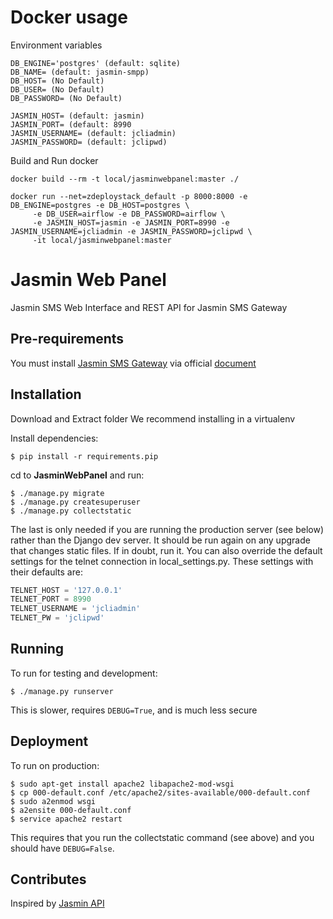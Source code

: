 # Docker usage

Environment variables

```
DB_ENGINE='postgres' (default: sqlite)
DB_NAME= (default: jasmin-smpp)
DB_HOST= (No Default)
DB_USER= (No Default)
DB_PASSWORD= (No Default)

JASMIN_HOST= (default: jasmin)
JASMIN_PORT= (default: 8990
JASMIN_USERNAME= (default: jcliadmin)
JASMIN_PASSWORD= (default: jclipwd)
```

Build and Run docker

```shell
docker build --rm -t local/jasminwebpanel:master ./

docker run --net=zdeploystack_default -p 8000:8000 -e DB_ENGINE=postgres -e DB_HOST=postgres \
	 -e DB_USER=airflow -e DB_PASSWORD=airflow \
	 -e JASMIN_HOST=jasmin -e JASMIN_PORT=8990 -e JASMIN_USERNAME=jcliadmin -e JASMIN_PASSWORD=jclipwd \
	 -it local/jasminwebpanel:master
```

# Jasmin Web Panel
Jasmin SMS Web Interface and REST API for Jasmin SMS Gateway

## Pre-requirements
You must install [Jasmin SMS Gateway](https://github.com/jookies/jasmin) via official [document](http://docs.jasminsms.com/en/latest/installation/index.html)
## Installation
Download and Extract folder
We recommend installing in a virtualenv

Install dependencies:

```shell
$ pip install -r requirements.pip
```
cd to **JasminWebPanel** and run:
```shell
$ ./manage.py migrate 
$ ./manage.py createsuperuser 
$ ./manage.py collectstatic
```
The last is only needed if you are running the production server (see below) rather than the Django dev server. It should be run again on any upgrade that changes static files. If in doubt, run it.
You can also override the default settings for the telnet connection in local_settings.py. These settings with their defaults are:
```python
TELNET_HOST = '127.0.0.1'
TELNET_PORT = 8990
TELNET_USERNAME = 'jcliadmin'
TELNET_PW = 'jclipwd'
```
## Running

To run for testing and development: 
```shell
$ ./manage.py runserver
```
This is slower, requires `DEBUG=True`, and is much less secure

## Deployment
To run on production:
```shell
$ sudo apt-get install apache2 libapache2-mod-wsgi
$ cp 000-default.conf /etc/apache2/sites-available/000-default.conf
$ sudo a2enmod wsgi
$ a2ensite 000-default.conf
$ service apache2 restart
```
This requires that you run the collectstatic command (see above) and you should have `DEBUG=False`.

## Contributes

Inspired by [Jasmin API](https://github.com/jookies/jasmin-api)
